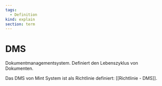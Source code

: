 ```yaml
---
tags:
  - Definition
kind: explain
section: term
---
```


# DMS

Dokumentmanagementsystem. Definiert den Lebenszyklus von Dokumenten.

Das DMS von Mint System ist als Richtlinie definiert: [[Richtlinie - DMS]].
